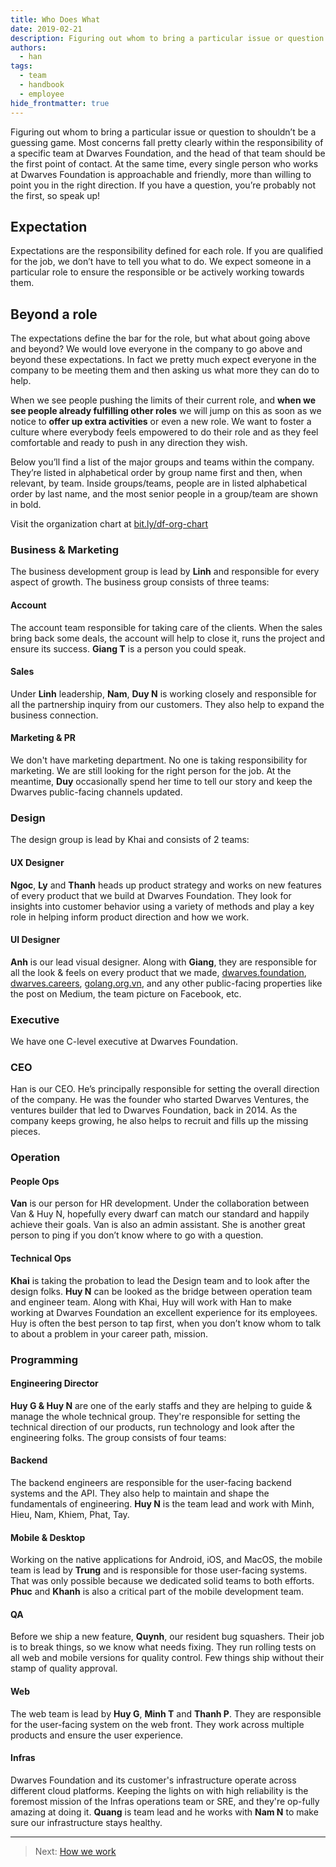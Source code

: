 ```yaml
---
title: Who Does What
date: 2019-02-21
description: Figuring out whom to bring a particular issue or question to shouldn’t be a guessing game. Most concerns fall pretty clearly within the responsibility of a specific team at Dwarves Foundation, and the head of that team should be the first point of contact.
authors: 
  - han
tags: 
  - team
  - handbook
  - employee
hide_frontmatter: true
---
```


Figuring out whom to bring a particular issue or question to shouldn’t be a guessing game. Most concerns fall pretty clearly within the responsibility of a specific team at Dwarves Foundation, and the head of that team should be the first point of contact. At the same time, every single person who works at Dwarves Foundation is approachable and friendly, more than willing to point you in the right direction. If you have a question, you’re probably not the first, so speak up!

## Expectation
Expectations are the responsibility defined for each role. If you are qualified for the job, we don’t have to tell you what to do. We expect someone in a particular role to ensure the responsible or be actively working towards them.

## Beyond a role
The expectations define the bar for the role, but what about going above and beyond? We would love everyone in the company to go above and beyond these expectations. In fact we pretty much expect everyone in the company to be meeting them and then asking us what more they can do to help.

When we see people pushing the limits of their current role, and **when we see people already fulfilling other roles** we will jump on this as soon as we notice to **offer up extra activities** or even a new role.
We want to foster a culture where everybody feels empowered to do their role and as they feel comfortable and ready to push in any direction they wish.

Below you’ll find a list of the major groups and teams within the company. They’re listed in alphabetical order by group name first and then, when relevant, by team. Inside groups/teams, people are in listed alphabetical order by last name, and the most senior people in a group/team are shown in bold.

Visit the organization chart at [bit.ly/df-org-chart](https://bit.ly/df-org-chart)

### Business & Marketing
The business development group is lead by **Linh** and responsible for every aspect of growth. The business group consists of three teams:

#### Account
The account team responsible for taking care of the clients. When the sales bring back some deals, the account will help to close it, runs the project and ensure its success. **Giang T** is a person you could speak.

#### Sales
Under **Linh** leadership, **Nam**, **Duy N** is working closely and responsible for all the partnership inquiry from our customers. They also help to expand the business connection.

#### Marketing & PR
We don't have marketing department. No one is taking responsibility for marketing. We are still looking for the right person for the job. At the meantime, **Duy** occasionally spend her time to tell our story and keep the Dwarves public-facing channels updated.

### Design
The design group is lead by Khai and consists of 2 teams:

#### UX Designer
**Ngoc**, **Ly** and **Thanh** heads up product strategy and works on new features of every product that we build at Dwarves Foundation. They look for insights into customer behavior using a variety of methods and play a key role in helping inform product direction and how we work.

#### UI Designer
**Anh** is our lead visual designer. Along with **Giang**, they are responsible for all the look & feels on every product that we made, [dwarves.foundation](https://dwarves.foundation), [dwarves.careers](https://dwarves.careers), [golang.org.vn](https://golang.org.vn), and any other public-facing properties like the post on Medium, the team picture on Facebook, etc.

### Executive
We have one C-level executive at Dwarves Foundation.

### CEO
Han is our CEO. He’s principally responsible for setting the overall direction of the company. He was the founder who started Dwarves Ventures, the ventures builder that led to Dwarves Foundation, back in 2014. As the company keeps growing, he also helps to recruit and fills up the missing pieces.

### Operation
#### People Ops
**Van** is our person for HR development. Under the collaboration between Van & Huy N, hopefully every dwarf can match our standard and happily achieve their goals. Van is also an admin assistant. She is another great person to ping if you don’t know where to go with a question.

#### Technical Ops
**Khai** is taking the probation to lead the Design team and to look after the design folks. **Huy N** can be looked as the bridge between operation team and engineer team. Along with Khai, Huy will work with Han to make working at Dwarves Foundation an excellent experience for its employees. Huy is often the best person to tap first, when you don’t know whom to talk to about a problem in your career path, mission.

### Programming
#### Engineering Director
**Huy G & Huy N** are one of the early staffs and they are helping to guide & manage the whole technical group. They're responsible for setting the technical direction of our products, run technology and look after the engineering folks. The group consists of four teams:

#### Backend
The backend engineers are responsible for the user-facing backend systems and the API. They also help to maintain and shape the fundamentals of engineering. **Huy N** is the team lead and work with Minh, Hieu, Nam, Khiem, Phat, Tay.

#### Mobile & Desktop
Working on the native applications for Android, iOS, and MacOS, the mobile team is lead by **Trung** and is responsible for those user-facing systems. That was only possible because we dedicated solid teams to both efforts. **Phuc** and **Khanh** is also a critical part of the mobile development team.

#### QA
Before we ship a new feature, **Quynh**, our resident bug squashers. Their job is to break things, so we know what needs fixing. They run rolling tests on all web and mobile versions for quality control. Few things ship without their stamp of quality approval.

#### Web
The web team is lead by **Huy G**, **Minh T** and **Thanh P**. They are responsible for the user-facing system on the web front. They work across multiple products and ensure the user experience.

#### Infras
Dwarves Foundation and its customer's infrastructure operate across different cloud platforms. Keeping the lights on with high reliability is the foremost mission of the Infras operations team or SRE, and they're op-fully amazing at doing it. **Quang** is team lead and he works with **Nam N** to make sure our infrastructure stays healthy.

---

> Next: [How we work](how-we-work.md)